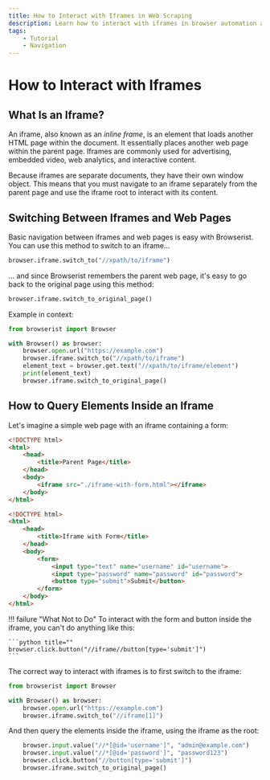 ```yaml
---
title: How to Interact with Iframes in Web Scraping
description: Learn how to interact with iframes in browser automation and web scraping using Browserist. Includes code examples for beginners and advanced users.
tags:
    - Tutorial
    - Navigation
---
```


# How to Interact with Iframes
## What Is an Iframe?
An iframe, also known as an _inline frame_, is an element that loads another HTML page within the document. It essentially places another web page within the parent page. Iframes are commonly used for advertising, embedded video, web analytics, and interactive content.

Because iframes are separate documents, they have their own window object. This means that you must navigate to an iframe separately from the parent page and use the iframe root to interact with its content.

## Switching Between Iframes and Web Pages
Basic navigation between iframes and web pages is easy with Browserist. You can use this method to switch to an iframe...

```python title=""
browser.iframe.switch_to("//xpath/to/iframe")
```

... and since Browserist remembers the parent web page, it's easy to go back to the original page using this method:

```python title=""
browser.iframe.switch_to_original_page()
```

Example in context:

```python linenums="1" hl_lines="5 8"
from browserist import Browser

with Browser() as browser:
    browser.open.url("https://example.com")
    browser.iframe.switch_to("//xpath/to/iframe")
    element_text = browser.get.text("//xpath/to/iframe/element")
    print(element_text)
    browser.iframe.switch_to_original_page()
```

## How to Query Elements Inside an Iframe
Let's imagine a simple web page with an iframe containing a form:

```html title="Parent Page"
<!DOCTYPE html>
<html>
    <head>
        <title>Parent Page</title>
    </head>
    <body>
        <iframe src="./iframe-with-form.html"></iframe>
    </body>
</html>
```

```html title="Iframe with Form"
<!DOCTYPE html>
<html>
    <head>
        <title>Iframe with Form</title>
    </head>
    <body>
        <form>
            <input type="text" name="username" id="username">
            <input type="password" name="password" id="password">
            <button type="submit">Submit</button>
        </form>
    </body>
</html>
```
!!! failure "What Not to Do"
    To interact with the form and button inside the iframe, you can't do anything like this:

    ```python title=""
    browser.click.button("//iframe//button[type='submit']")
    ```

The correct way to interact with iframes is to first switch to the iframe:

```python linenums="1" hl_lines="5"
from browserist import Browser

with Browser() as browser:
    browser.open.url("https://example.com")
    browser.iframe.switch_to("//iframe[1]")
```

And then query the elements inside the iframe, using the iframe as the root:

```python linenums="6" hl_lines="4"
    browser.input.value("//*[@id='username']", "admin@example.com")
    browser.input.value("//*[@id='password']", "password123")
    browser.click.button("//button[type='submit']")
    browser.iframe.switch_to_original_page()
```
